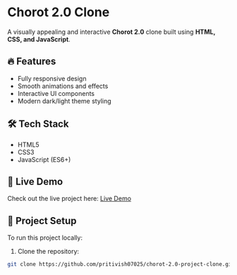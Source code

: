 # Chorot 2.0 Clone

A visually appealing and interactive **Chorot 2.0** clone built using **HTML, CSS, and JavaScript**.

## 🔥 Features

- Fully responsive design  
- Smooth animations and effects  
- Interactive UI components  
- Modern dark/light theme styling  

## 🛠️ Tech Stack

- HTML5  
- CSS3  
- JavaScript (ES6+)  

## 🚀 Live Demo

Check out the live project here: [Live Demo]()

## 📁 Project Setup

To run this project locally:

1. Clone the repository:

```bash
git clone https://github.com/pritivish07025/chorot-2.0-project-clone.git
